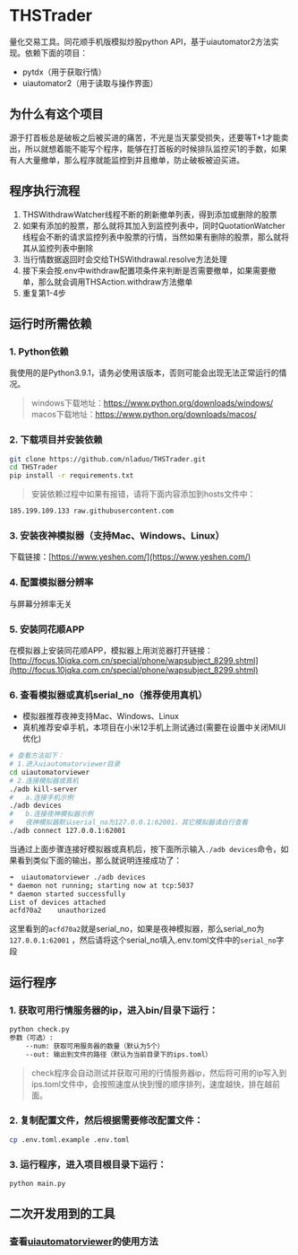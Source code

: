 # THSTrader
量化交易工具。同花顺手机版模拟炒股python API，基于uiautomator2方法实现。依赖下面的项目：
* pytdx（用于获取行情）
* uiautomator2（用于读取与操作界面）

## 为什么有这个项目
源于打首板总是破板之后被买进的痛苦，不光是当天蒙受损失，还要等T+1才能卖出，所以就想着能不能写个程序，能够在打首板的时候排队监控买1的手数，如果有人大量撤单，那么程序就能监控到并且撤单，防止破板被迫买进。

## 程序执行流程
1. THSWithdrawWatcher线程不断的刷新撤单列表，得到添加或删除的股票
2. 如果有添加的股票，那么就将其加入到监控列表中，同时QuotationWatcher线程会不断的请求监控列表中股票的行情，当然如果有删除的股票，那么就将其从监控列表中删除
3. 当行情数据返回时会交给THSWithdrawal.resolve方法处理
4. 接下来会按.env中withdraw配置项条件来判断是否需要撤单，如果需要撤单，那么就会调用THSAction.withdraw方法撤单
5. 重复第1-4步

## 运行时所需依赖
### 1. Python依赖
我使用的是Python3.9.1，请务必使用该版本，否则可能会出现无法正常运行的情况。
> windows下载地址：https://www.python.org/downloads/windows/
> macos下载地址：https://www.python.org/downloads/macos/

### 2. 下载项目并安装依赖
``` bash
git clone https://github.com/nladuo/THSTrader.git
cd THSTrader
pip install -r requirements.txt
```
> 安装依赖过程中如果有报错，请将下面内容添加到hosts文件中：
```bash
185.199.109.133 raw.githubusercontent.com
```

### 3. 安装夜神模拟器（支持Mac、Windows、Linux）
下载链接：[https://www.yeshen.com/](https://www.yeshen.com/)

### 4. 配置模拟器分辨率
与屏幕分辨率无关

### 5. 安装同花顺APP
在模拟器上安装同花顺APP，模拟器上用浏览器打开链接：[http://focus.10jqka.com.cn/special/phone/wapsubject_8299.shtml](http://focus.10jqka.com.cn/special/phone/wapsubject_8299.shtml) 

### 6. 查看模拟器或真机serial_no（推荐使用真机）
* 模拟器推荐夜神支持Mac、Windows、Linux 
* 真机推荐安卓手机，本项目在小米12手机上测试通过(需要在设置中关闭MIUI优化)

```bash
# 查看方法如下：
# 1.进入uiautomatorviewer目录
cd uiautomatorviewer
# 2.连接模拟器或真机
./adb kill-server
#   a.连接手机示例
./adb devices
#   b.连接夜神模拟器示例
#   夜神模拟器默认serial_no为127.0.0.1:62001，其它模拟器请自行查看
./adb connect 127.0.0.1:62001
```
当通过上面步骤连接好模拟器或真机后，按下面所示输入`./adb devices`命令，如果看到类似下面的输出，那么就说明连接成功了：
```bash
➜  uiautomatorviewer ./adb devices
* daemon not running; starting now at tcp:5037
* daemon started successfully
List of devices attached
acfd70a2	unauthorized
```
这里看到的`acfd70a2`就是serial_no，如果是夜神模拟器，那么serial_no为`127.0.0.1:62001`
，然后请将这个serial_no填入.env.toml文件中的`serial_no`字段

## 运行程序
### 1. 获取可用行情服务器的ip，进入bin/目录下运行：
``` bash
python check.py
参数（可选）:
    --num: 获取可用服务器的数量（默认为5个）
    --out: 输出到文件的路径（默认为当前目录下的ips.toml）
```
> check程序会自动测试并获取可用的行情服务器ip，然后将可用的ip写入到ips.toml文件中，会按照速度从快到慢的顺序排列，速度越快，排在越前面。

### 2. 复制配置文件，然后根据需要修改配置文件：
``` bash
cp .env.toml.example .env.toml
```

### 3. 运行程序，进入项目根目录下运行：
``` bash
python main.py
```

## 二次开发用到的工具
### 查看[uiautomatorviewer](uiautomatorviewer/README.md)的使用方法
